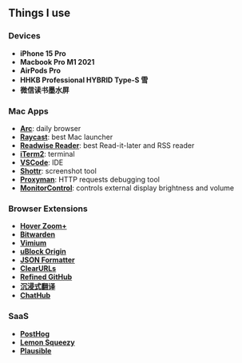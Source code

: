 ## Things I use

### Devices

* **iPhone 15 Pro**
* **Macbook Pro M1 2021**
* **AirPods Pro**
* **HHKB Professional HYBRID Type-S 雪**
* **微信读书墨水屏**

### Mac Apps

* **[Arc](https://arc.net)**: daily browser
* **[Raycast](https://raycast.com)**: best Mac launcher
* **[Readwise Reader](https://read.readwise.io)**: best Read-it-later and RSS reader
* **[iTerm2](https://iterm2.com)**: terminal
* **[VSCode](https://code.visualstudio.com)**: IDE
* **[Shottr](https://shottr.cc)**: screenshot tool
* **[Proxyman](https://proxyman.io)**: HTTP requests debugging tool
* **[MonitorControl](https://github.com/MonitorControl/MonitorControl)**: controls external display brightness and volume

### Browser Extensions
* **[Hover Zoom+](https://chromewebstore.google.com/detail/hover-zoom+/pccckmaobkjjboncdfnnofkonhgpceea)**
* **[Bitwarden](https://bitwarden.com)**
* **[Vimium](https://chromewebstore.google.com/detail/vimium/dbepggeogbaibhgnhhndojpepiihcmeb)**
* **[uBlock Origin](https://chromewebstore.google.com/detail/cjpalhdlnbpafiamejdnhcphjbkeiagm)**
* **[JSON Formatter](https://chromewebstore.google.com/detail/json-formatter/bcjindcccaagfpapjjmafapmmgkkhgoa)**
* **[ClearURLs](https://clearurls.xyz/)**
* **[Refined GitHub](https://github.com/refined-github/refined-github)**
* **[沉浸式翻译](https://chromewebstore.google.com/detail/immersive-translate-web-p/bpoadfkcbjbfhfodiogcnhhhpibjhbnh)**
* **[ChatHub](https://chathub.gg)**

### SaaS
* **[PostHog](https://posthog.com)**
* **[Lemon Squeezy](https://lemonsqueezy.com)**
* **[Plausible](https://plausible.io)**
